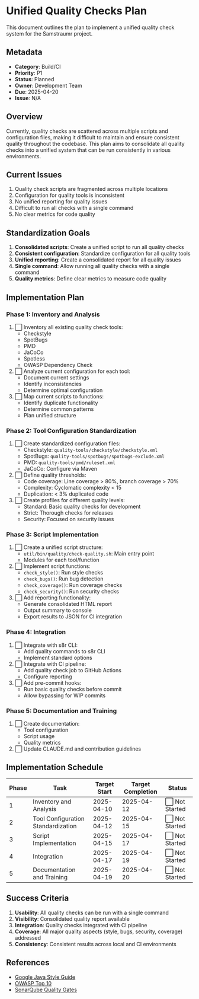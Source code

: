 <!-- 
Copyright (c) 2025 [Eric C. Mumford (@heymumford)](https://github.com/heymumford), Gemini Deep Research, Claude 3.7.
-->

# Unified Quality Checks Plan

This document outlines the plan to implement a unified quality check system for the Samstraumr project.

## Metadata

- **Category**: Build/CI
- **Priority**: P1
- **Status**: Planned
- **Owner**: Development Team
- **Due**: 2025-04-20
- **Issue**: N/A

## Overview

Currently, quality checks are scattered across multiple scripts and configuration files, making it difficult to maintain and ensure consistent quality throughout the codebase. This plan aims to consolidate all quality checks into a unified system that can be run consistently in various environments.

## Current Issues

1. Quality check scripts are fragmented across multiple locations
2. Configuration for quality tools is inconsistent
3. No unified reporting for quality issues
4. Difficult to run all checks with a single command
5. No clear metrics for code quality

## Standardization Goals

1. **Consolidated scripts**: Create a unified script to run all quality checks
2. **Consistent configuration**: Standardize configuration for all quality tools
3. **Unified reporting**: Create a consolidated report for all quality issues
4. **Single command**: Allow running all quality checks with a single command
5. **Quality metrics**: Define clear metrics to measure code quality

## Implementation Plan

### Phase 1: Inventory and Analysis

1. ⬜ Inventory all existing quality check tools:
   - Checkstyle
   - SpotBugs
   - PMD
   - JaCoCo
   - Spotless
   - OWASP Dependency Check
2. ⬜ Analyze current configuration for each tool:
   - Document current settings
   - Identify inconsistencies
   - Determine optimal configuration
3. ⬜ Map current scripts to functions:
   - Identify duplicate functionality
   - Determine common patterns
   - Plan unified structure

### Phase 2: Tool Configuration Standardization

1. ⬜ Create standardized configuration files:
   - Checkstyle: `quality-tools/checkstyle/checkstyle.xml`
   - SpotBugs: `quality-tools/spotbugs/spotbugs-exclude.xml`
   - PMD: `quality-tools/pmd/ruleset.xml`
   - JaCoCo: Configure via Maven
2. ⬜ Define quality thresholds:
   - Code coverage: Line coverage > 80%, branch coverage > 70%
   - Complexity: Cyclomatic complexity < 15
   - Duplication: < 3% duplicated code
3. ⬜ Create profiles for different quality levels:
   - Standard: Basic quality checks for development
   - Strict: Thorough checks for releases
   - Security: Focused on security issues

### Phase 3: Script Implementation

1. ⬜ Create a unified script structure:
   - `util/bin/quality/check-quality.sh`: Main entry point
   - Modules for each tool/function
2. ⬜ Implement script functions:
   - `check_style()`: Run style checks
   - `check_bugs()`: Run bug detection
   - `check_coverage()`: Run coverage checks
   - `check_security()`: Run security checks
3. ⬜ Add reporting functionality:
   - Generate consolidated HTML report
   - Output summary to console
   - Export results to JSON for CI integration

### Phase 4: Integration

1. ⬜ Integrate with s8r CLI:
   - Add quality commands to s8r CLI
   - Implement standard options
2. ⬜ Integrate with CI pipeline:
   - Add quality check job to GitHub Actions
   - Configure reporting
3. ⬜ Add pre-commit hooks:
   - Run basic quality checks before commit
   - Allow bypassing for WIP commits

### Phase 5: Documentation and Training

1. ⬜ Create documentation:
   - Tool configuration
   - Script usage
   - Quality metrics
2. ⬜ Update CLAUDE.md and contribution guidelines

## Implementation Schedule

| Phase |                Task                | Target Start | Target Completion |    Status     |
|-------|------------------------------------|--------------|-------------------|---------------|
| 1     | Inventory and Analysis             | 2025-04-10   | 2025-04-12        | ⬜ Not Started |
| 2     | Tool Configuration Standardization | 2025-04-12   | 2025-04-15        | ⬜ Not Started |
| 3     | Script Implementation              | 2025-04-15   | 2025-04-17        | ⬜ Not Started |
| 4     | Integration                        | 2025-04-17   | 2025-04-19        | ⬜ Not Started |
| 5     | Documentation and Training         | 2025-04-19   | 2025-04-20        | ⬜ Not Started |

## Success Criteria

1. **Usability**: All quality checks can be run with a single command
2. **Visibility**: Consolidated quality report available
3. **Integration**: Quality checks integrated with CI pipeline
4. **Coverage**: All major quality aspects (style, bugs, security, coverage) addressed
5. **Consistency**: Consistent results across local and CI environments

## References

- [Google Java Style Guide](https://google.github.io/styleguide/javaguide.html)
- [OWASP Top 10](https://owasp.org/www-project-top-ten/)
- [SonarQube Quality Gates](https://docs.sonarqube.org/latest/user-guide/quality-gates/)
